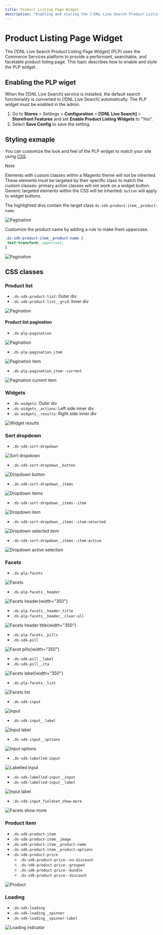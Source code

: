 ```yaml
---
title: Product Listing Page Widget
description: "Enabling and styling the [!DNL Live Search Product Listing Page Widget]"
---
```

# Product Listing Page Widget

The [!DNL Live Search Product Listing Page Widget] (PLP) uses the Commerce Services platform to provide a performant, searchable, and facetable product listing page. This topic describes how to enable and style the PLP widget.

## Enabling the PLP wiget

When the [!DNL Live Search] service is installed, the default search functionality is converted to [!DNL Live Search] automatically.
The PLP widget must be enabled in the admin.

1. Go to **Stores** > Settings > **Configuration** > **[!DNL Live Search]** > **Storefront Features** and set **Enable Product Listing Widgets** to "Yes".
1. Select **Save Config** to save the setting.

## Styling exmaple

You can customize the look and feel of the PLP widget to match your site using [CSS](https://developer.adobe.com/commerce/frontend-core/guide/css/).

>[!NOTE]
>
>Elements with custom classes within a Magento theme will not be inherited. These elements must be targeted by their specific class to match the custom classes:  primary action classes will not work on a widget button.
>Generic targeted elements within the CSS will be inherited: `button` will apply to widget buttons.

The highlighted divs contain the target class `ds-sdk-product-item__product-name`. 

![Pagination](assets/plp-css-example.png)

Customize the product name by adding a rule to make them uppercase.

```css
.ds-sdk-product-item__product-name {
 text-transform: uppercase;
}
```

![Pagination](assets/plp-css-example-after.png)

## CSS classes

### Product list

* `.ds-sdk-product-list`: Outer div
* `.ds-sdk-product-list__grid`: Inner div

![Pagination](assets/plp-css-product-list.png)

#### Product list pagination

* `.ds-plp-pagination`

![Pagination](assets/plp-css-pagination.png)

* `.ds-plp-pagination_item`

![Pagination item](assets/plp-css-pagination-item.png)

* `.ds-plp-pagination_item--current`

![Pagination current item](assets/plp-css-pagination-item-current.png)

### Widgets

* `.ds-widgets`: Outer div
* `.ds-widgets__actions`: Left side inner div
* `.ds-widgets__results`: Right side inner div

![Widget results](assets/plp-css-widgets.png)

### Sort dropdown

* `.ds-sdk-sort-dropdown`

![Sort dropdown](assets/plp-css-dropdown.png)

* `.ds-sdk-sort-dropdown__button`

![Dropdown button](assets/plp-css-dropdown-button.png)

* `.ds-sdk-sort-dropdown__items`

![Dropdown items](assets/plp-css-dropdown-items.png)

* `.ds-sdk-sort-dropdown__items--item`

![Dropdown item](assets/plp-css-dropdown-item.png)

* `.ds-sdk-sort-dropdown__items--item-selected`

![Dropdown selected item](assets/plp-css-dropdown-selected.png)

* `.ds-sdk-sort-dropdown__items--item-active`

![Dropdown active selection](assets/plp-css-dropdown-active.png)

### Facets

* `.ds-plp-facets`

![Facets](assets/plp-css-facets.png)

* `.ds-plp-facets__header`

![Facets header](assets/plp-css-facets-header.png){width="350"}

* `.ds-plp-facets__header_title`
* `.ds-plp-facets__header__clear-all`

![Facets header title](assets/plp-css-facets-title-clear.png){width="350"}

* `.ds-plp-facets__pills`
* `.ds-sdk-pill`

![Facet pills](assets/plp-css-facets-pill.png){width="350"}

* `.ds-sdk-pill__label`
* `.ds-sdk-pill__cta`

![Facets label](assets/plp-css-pill-label-cta.png){width="350"}

* `.ds-plp-facets__list`

![Facets list](assets/plp-css-facets-list.png)

* `.ds-sdk-input`

![Input](assets/plp-css-sdk-input.png)

* `.ds-sdk-input__label`

![Input label](assets/plp-css-sdk-input-label.png)

* `.ds-sdk-input__options`

![Input options](assets/plp-css-sdk-input-options.png)

* `.ds-sdk-labelled-input`

![Labelled input](assets/plp-css-labelled-input.png)

* `.ds-sdk-labelled-input__input`
* `.ds-sdk-labelled-input__label`

![Input label](assets/plp-css-labelled-input-label.png)

* `.ds-sdk-input_fieldset_show-more`

![Facets show more](assets/plp-css-input-show-more.png)

### Product item

* `.ds-sdk-product-item`
* `.ds-sdk-product-item__image`
* `.ds-sdk-product-item__product-name`
* `.ds-sdk-product-item__product-options`
* `.ds-sdk-product-price` 
    * `.ds-sdk-product-price--no-discount`
    * `.ds-sdk-product-price--grouped`
    * `.ds-sdk-product-price--bundle`
    * `.ds-sdk-product-price--discount`

![Product](assets/plp-css-product.png)

### Loading

* `.ds-sdk-loading`
* `.ds-sdk-loading__spinner`
* `.ds-sdk-loading__spinner-label`

![Loading indicator](assets/plp-css-loading.png)
